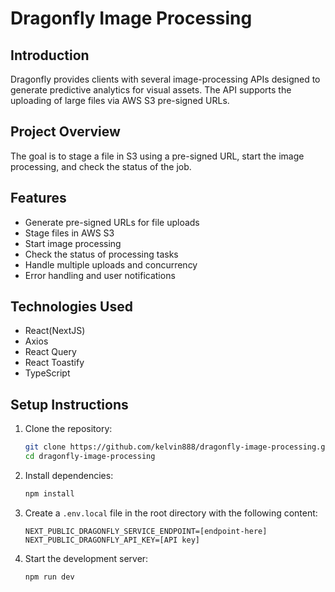 # Dragonfly Image Processing

## Introduction

 Dragonfly provides clients with several image-processing APIs designed to generate predictive analytics for visual assets. The API supports the uploading of large files via AWS S3 pre-signed URLs.

## Project Overview

The goal is to stage a file in S3 using a pre-signed URL, start the image processing, and check the status of the job.

## Features

- Generate pre-signed URLs for file uploads
- Stage files in AWS S3
- Start image processing
- Check the status of processing tasks
- Handle multiple uploads and concurrency
- Error handling and user notifications

## Technologies Used

- React(NextJS)
- Axios
- React Query
- React Toastify
- TypeScript

## Setup Instructions

1. Clone the repository:
    ```bash
    git clone https://github.com/kelvin888/dragonfly-image-processing.git
    cd dragonfly-image-processing
    ```

2. Install dependencies:
    ```bash
    npm install
    ```

3. Create a `.env.local` file in the root directory with the following content:
    ```env
    NEXT_PUBLIC_DRAGONFLY_SERVICE_ENDPOINT=[endpoint-here]
    NEXT_PUBLIC_DRAGONFLY_API_KEY=[API key]
    ```

4. Start the development server:
    ```bash
    npm run dev
    ```

